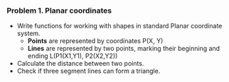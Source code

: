 ### Problem 1. Planar coordinates
*	Write functions for working with shapes in standard Planar 
coordinate system.
	*	**Points** are represented by coordinates P(X, Y)
	*	**Lines** are represented by two points, marking their 
	beginning and ending L(P1(X1,Y1), P2(X2,Y2))
*	Calculate the distance between two points.
*	Check if three segment lines can form a triangle.

